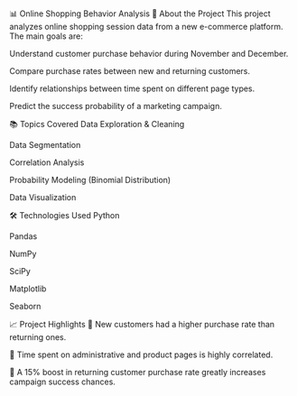 📊 Online Shopping Behavior Analysis
🧠 About the Project
This project analyzes online shopping session data from a new e-commerce platform.
The main goals are:

Understand customer purchase behavior during November and December.

Compare purchase rates between new and returning customers.

Identify relationships between time spent on different page types.

Predict the success probability of a marketing campaign.

📚 Topics Covered
Data Exploration & Cleaning

Data Segmentation

Correlation Analysis

Probability Modeling (Binomial Distribution)

Data Visualization

🛠️ Technologies Used
Python

Pandas

NumPy

SciPy

Matplotlib

Seaborn

📈 Project Highlights
📌 New customers had a higher purchase rate than returning ones.

📌 Time spent on administrative and product pages is highly correlated.

📌 A 15% boost in returning customer purchase rate greatly increases campaign success chances.


